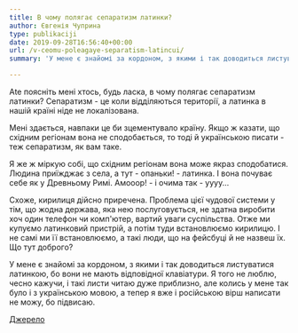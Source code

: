 ```yaml
---
title: В чому полягає сепаратизм латинки?
author: Євгенія Чуприна
type: publikaciji
date: 2019-09-28T16:56:40+00:00
url: /v-ceomu-poleagaye-separatism-latincui/
summary: 'У мене є знайомі за кордоном, з якими і так доводиться листуватися латинкою, бо вони не мають відповідної клавіатури. Я того не люблю, чесно кажучи, і такі листи читаю дуже приблизно, але колись у мене так було і з українською мовою, а тепер я вже і російською вірш написати не можу, бо підвисаю.'

---
```

Аte поясніть мені хтось, будь ласка, в чому полягає сепаратизм латинки? Сепаратизм - це коли відділяються території, а латинка в нашій країні ніде не локалізована.

Мені здається, навпаки це би зцементувало країну. Якщо ж казати, що східним регіонам вона не сподобається, то тоді й українською писати - теж сепаратизм, як вам таке.

Я же ж міркую собі, що східним регіонам вона може якраз сподобатися. Людина приїжджає з села, а тут - опаньки! - латинка. І вона почуває себе як у Древньому Римі. Амооор! - і очима так - уууу...

Схоже, кирилиця дійсно приречена. Проблема цієї чудової системи у тім, що жодна держава, яка нею послуговується, не здатна виробити хоч один телефон чи комп'ютер, вартий уваги суспільства. Отже ми купуємо латинковий пристрій, а потім туди встановлюємо кирилицю. І не самі ми її встановлюємо, а такі люди, що на фейсбуці й не назвеш їх. Що тут доброго? 

У мене є знайомі за кордоном, з якими і так доводиться листуватися латинкою, бо вони не мають відповідної клавіатури. Я того не люблю, чесно кажучи, і такі листи читаю дуже приблизно, але колись у мене так було і з українською мовою, а тепер я вже і російською вірш написати не можу, бо підвисаю.

[Джерело](https://www.facebook.com/evchupa/posts/3132935280081956)